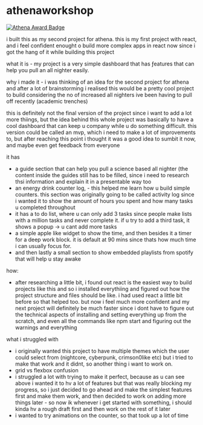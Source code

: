 # athenaworkshop
[![Athena Award Badge](https://img.shields.io/endpoint?url=https%3A%2F%2Faward.athena.hackclub.com%2Fapi%2Fbadge)](https://award.athena.hackclub.com?utm_source=readme)

i built this as my second project for athena.
this is my first project with react, and i feel confident enought o build more complex apps in react now since i got the hang of it while building this project

what it is - my project is a very simple dashboard that has ƒeatures that can help you pull an all nighter easily.

why i made it - i was thinking of an idea for the second project for athena and after a lot of brainstorming i realised this would be a pretty cool project to build considering the no of increased all nighters ive been having to pull off recently (academic trenches)

this is definitely not the final version of the project since i want to add a lot more thiings, but the idea behind this whole project was basically to have a cool dashboard that can keep u company while u do something difficult. this version could be called an mvp, which i need to make a lot of improvements to, but after reaching this point i thought it was a good idea to sumbit it now, and maybe even get feedback from everyone  

it has
- a guide section that can help you pull a science based all nighter (the content inside the guides still has to be filled, since i need to research thsi information and explain it in a presentable way too
- an energy drink counter log, - this helped me learn how u build simple counters. this section was originally going to be called activity log since i wanted it to show the amount of hours you spent and how many tasks u completed throughout
- it has a to do list, where u can only add 3 tasks since people make lists with a million tasks and never complete it. if u try to add a third task, it shows a popup -> u cant add more tasks
- a simple apple like widget to show the time, and then besides it a timer for a deep work block. it is default at 90 mins since thats how much time i can usually focus for.
- and then lastly a small section to show embedded playlists from spotify that will help u stay awake

how:
- after researching a little bit, i found out react is the easiest way to build projects like this and so i installed everythiing and figured out how the project structure and files should be like. i had used react a little bit before so that helped too. but now i feel much more confident and my next project will definitely be much faster since i dont have to figure out the technical aspects of installing and setting everything up from the scratch, and even all the commands like npm start and figuring out the warnings and everything

what i struggled with 
- i originally wanted this project to have multiple themes which the user could select from (nightcore, cyberpunk, crimson0like etc) but i tried to make that work and it didnt, so another thing i want to work on.
- grid vs flexbox confusion
- i struggled a lot with trying to make it perfect, because as u can see above i wanted it to hv a lot of features but that was really blocking my progress, so i just decided to go ahead and make the simplest features first and make them work, and then decided to work on adding more things later - so now ik whenever i get started with something, i should kinda hv a rough draft first and then work on the rest of it later
- i wanted to try animations on the counter, so that took up a lot of time

  

